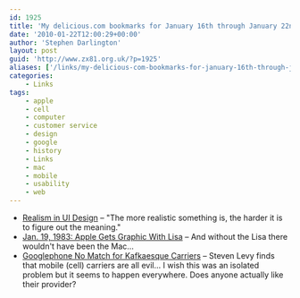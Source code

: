 ```yaml
---
id: 1925
title: 'My delicious.com bookmarks for January 16th through January 22nd'
date: '2010-01-22T12:00:29+00:00'
author: 'Stephen Darlington'
layout: post
guid: 'http://www.zx81.org.uk/?p=1925'
aliases: ['/links/my-delicious-com-bookmarks-for-january-16th-through-january-22nd.html']
categories:
    - Links
tags:
    - apple
    - cell
    - computer
    - customer service
    - design
    - google
    - history
    - Links
    - mac
    - mobile
    - usability
    - web
---
```


- [Realism in UI Design](http://ignorethecode.net/blog/2010/01/21/realism_in_ui_design/) – "The more realistic something is, the harder it is to figure out the meaning."
- [Jan. 19, 1983: Apple Gets Graphic With Lisa](http://www.wired.com/thisdayintech/2010/01/0119apple-unveils-lisa?utm_source=feedburner&utm_medium=feed&utm_campaign=Feed%3A+wired%2Findex+%28Wired%3A+Index+3+%28Top+Stories+2%29%29&utm_content=Google+Reader) – And without the Lisa there wouldn't have been the Mac…
- [Googlephone No Match for Kafkaesque Carriers](http://www.wired.com/gadgetlab/2010/01/kafka-nexus-one?utm_source=feedburner&utm_medium=feed&utm_campaign=Feed%3A+wired%2Findex+%28Wired%3A+Index+3+%28Top+Stories+2%29%29&utm_content=Google+Reader) – Steven Levy finds that mobile (cell) carriers are all evil… I wish this was an isolated problem but it seems to happen everywhere. Does anyone actually like their provider?